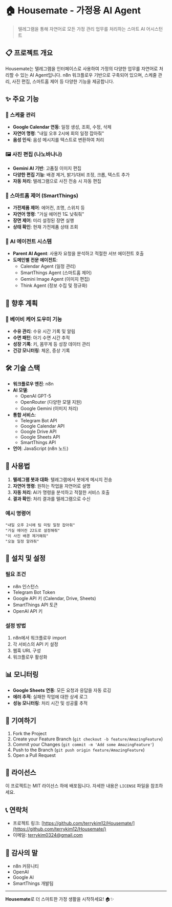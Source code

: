 # 🏠 Housemate - 가정용 AI Agent

> 텔레그램을 통해 자연어로 모든 가정 관리 업무를 처리하는 스마트 AI 어시스턴트

## 📋 프로젝트 개요

Housemate는 텔레그램을 인터페이스로 사용하여 가정의 다양한 업무를 자연어로 처리할 수 있는 AI Agent입니다. n8n 워크플로우 기반으로 구축되어 있으며, 스케줄 관리, 사진 편집, 스마트홈 제어 등 다양한 기능을 제공합니다.

## ✨ 주요 기능

### 📅 스케줄 관리
- **Google Calendar 연동**: 일정 생성, 조회, 수정, 삭제
- **자연어 명령**: "내일 오후 2시에 회의 일정 잡아줘"
- **음성 인식**: 음성 메시지를 텍스트로 변환하여 처리

### 🖼️ 사진 편집 (나노바나나)
- **Gemini AI 기반**: 고품질 이미지 편집
- **다양한 편집 기능**: 배경 제거, 밝기/대비 조정, 크롭, 텍스트 추가
- **자동 처리**: 텔레그램으로 사진 전송 시 자동 편집

### 🏡 스마트홈 제어 (SmartThings)
- **가전제품 제어**: 에어컨, 조명, 스위치 등
- **자연어 명령**: "거실 에어컨 1도 낮춰줘"
- **장면 제어**: 미리 설정된 장면 실행
- **상태 확인**: 현재 가전제품 상태 조회

### 🤖 AI 에이전트 시스템
- **Parent AI Agent**: 사용자 요청을 분석하고 적절한 서브 에이전트 호출
- **도메인별 전문 에이전트**: 
  - Calendar Agent (일정 관리)
  - SmartThings Agent (스마트홈 제어)
  - Gemini Image Agent (이미지 편집)
  - Think Agent (정보 수집 및 정규화)

## 🚀 향후 계획

### 👶 베이비 케어 도우미 기능
- **수유 관리**: 수유 시간 기록 및 알림
- **수면 패턴**: 아기 수면 시간 추적
- **성장 기록**: 키, 몸무게 등 성장 데이터 관리
- **건강 모니터링**: 체온, 증상 기록

## 🛠️ 기술 스택

- **워크플로우 엔진**: n8n
- **AI 모델**: 
  - OpenAI GPT-5
  - OpenRouter (다양한 모델 지원)
  - Google Gemini (이미지 처리)
- **통합 서비스**:
  - Telegram Bot API
  - Google Calendar API
  - Google Drive API
  - Google Sheets API
  - SmartThings API
- **언어**: JavaScript (n8n 노드)

## 📱 사용법

1. **텔레그램 봇과 대화**: 텔레그램에서 봇에게 메시지 전송
2. **자연어 명령**: 원하는 작업을 자연어로 설명
3. **자동 처리**: AI가 명령을 분석하고 적절한 서비스 호출
4. **결과 확인**: 처리 결과를 텔레그램으로 수신

### 예시 명령어
```
"내일 오후 2시에 팀 미팅 일정 잡아줘"
"거실 에어컨 22도로 설정해줘"
"이 사진 배경 제거해줘"
"오늘 일정 알려줘"
```

## 🔧 설치 및 설정

### 필요 조건
- n8n 인스턴스
- Telegram Bot Token
- Google API 키 (Calendar, Drive, Sheets)
- SmartThings API 토큰
- OpenAI API 키

### 설정 방법
1. n8n에서 워크플로우 import
2. 각 서비스의 API 키 설정
3. 웹훅 URL 구성
4. 워크플로우 활성화

## 📊 모니터링

- **Google Sheets 연동**: 모든 요청과 응답을 자동 로깅
- **에러 추적**: 실패한 작업에 대한 상세 로그
- **성능 모니터링**: 처리 시간 및 성공률 추적

## 🤝 기여하기

1. Fork the Project
2. Create your Feature Branch (`git checkout -b feature/AmazingFeature`)
3. Commit your Changes (`git commit -m 'Add some AmazingFeature'`)
4. Push to the Branch (`git push origin feature/AmazingFeature`)
5. Open a Pull Request

## 📄 라이선스

이 프로젝트는 MIT 라이선스 하에 배포됩니다. 자세한 내용은 `LICENSE` 파일을 참조하세요.

## 📞 연락처

- 프로젝트 링크: [https://github.com/terrykim12/Housemate/](https://github.com/terrykim12/Housemate/)
- 이메일: terrykim0324@gmail.com

## 🙏 감사의 말

- n8n 커뮤니티
- OpenAI
- Google AI
- SmartThings 개발팀

---

**Housemate**로 더 스마트한 가정 생활을 시작하세요! 🏠✨
